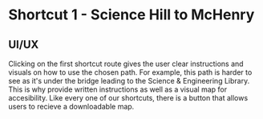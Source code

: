 # Shortcut 1 - Science Hill to McHenry

## UI/UX

Clicking on the first shortcut route gives the user clear instructions and visuals on how to use the chosen path. For example, this path is harder to see as it's under the bridge leading to the Science & Engineering Library. This is why provide written instructions as well as a visual map for accesibility.
Like every one of our shortcuts, there is a button that allows users to recieve a 
downloadable map. 

